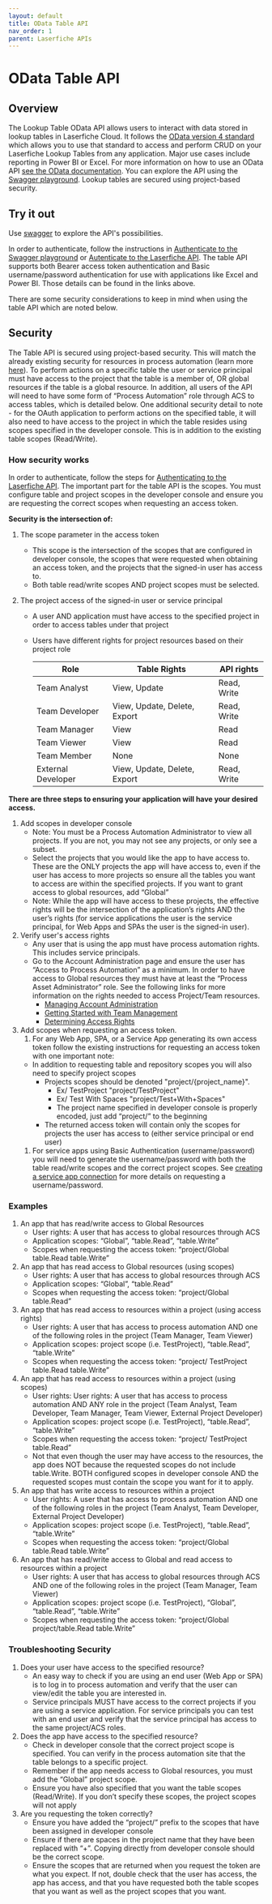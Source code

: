 ```yaml
---
layout: default
title: OData Table API
nav_order: 1
parent: Laserfiche APIs
---
```


<!--© 2024 Laserfiche.
See LICENSE-DOCUMENTATION and LICENSE-CODE in the project root for license information.-->

# OData Table API

## Overview

The Lookup Table OData API allows users to interact with data stored in lookup tables in Laserfiche Cloud. It follows the [OData version 4 standard](https://docs.oasis-open.org/odata/odata/v4.01/odata-v4.01-part1-protocol.html) which allows you to use that standard to access and perform CRUD on your Laserfiche Lookup Tables from any application. Major use cases include reporting in Power BI or Excel. For more information on how to use an OData API [see the OData documentation](https://www.odata.org/getting-started/basic-tutorial/). You can explore the API using the [Swagger playground](./../../api/playground/). Lookup tables are secured using project-based security.

## Try it out

Use [swagger](./../playground/index.md) to explore the API's possibilities.

In order to authenticate, follow the instructions in [Authenticate to the Swagger playground](./../authentication/guide_authenticating-to-the-swagger-playground/) or [Autenticate to the Laserfiche API](./../authentication/). The table API supports both Bearer access token authentication and Basic username/password authentication for use with applications like Excel and Power BI. Those details can be found in the links above.

There are some security considerations to keep in mind when using the table API which are noted below.

## Security

The Table API is secured using project-based security. This will match the already existing security for resources in process automation (learn more [here](https://doc.laserfiche.com/laserfiche.documentation/en-us/Default.htm#../Subsystems/ProcessAutomation/Content/Resources/Teams/projects.htm?TocPath=Process%2520Automation%257CTeams%257CProjects%257C_____0)). To perform actions on a specific table the user or service principal must have access to the project that the table is a member of, OR global resources if the table is a global resource. In addition, all users of the API will need to have some form of “Process Automation” role through ACS to access tables, which is detailed below. One additional security detail to note - for the OAuth application to perform actions on the specified table, it will also need to have access to the project in which the table resides using scopes specified in the developer console. This is in addition to the existing table scopes (Read/Write).

### How security works

In order to authenticate, follow the steps for [Authenticating to the Laserfiche API](./../authentication/). The important part for the table API is the scopes. You must configure table and project scopes in the developer console and ensure you are requesting the correct scopes when requesting an access token.

**Security is the intersection of:**

1. The scope parameter in the access token
   - This scope is the intersection of the scopes that are configured in developer console, the scopes that were requested when obtaining an access token, and the projects that the signed-in user has access to.
   - Both table read/write scopes AND project scopes must be selected.
1. The project access of the signed-in user or service principal

   - A user AND application must have access to the specified project in order to access tables under that project
   - Users have different rights for project resources based on their project role

     | Role               | Table Rights                 | API rights  |
     | ------------------ | ---------------------------- | ----------- |
     | Team Analyst       | View, Update                 | Read, Write |
     | Team Developer     | View, Update, Delete, Export | Read, Write |
     | Team Manager       | View                         | Read        |
     | Team Viewer        | View                         | Read        |
     | Team Member        | None                         | None        |
     | External Developer | View, Update, Delete, Export | Read, Write |

**There are three steps to ensuring your application will have your desired access.**

1. Add scopes in developer console
   - Note: You must be a Process Automation Administrator to view all projects. If you are not, you may not see any projects, or only see a subset.
   - Select the projects that you would like the app to have access to. These are the ONLY projects the app will have access to, even if the user has access to more projects so ensure all the tables you want to access are within the specified projects. If you want to grant access to global resources, add “Global”
   - Note: While the app will have access to these projects, the effective rights will be the intersection of the application’s rights AND the user’s rights (for service applications the user is the service principal, for Web Apps and SPAs the user is the signed-in user).
1. Verify user's access rights
   - Any user that is using the app must have process automation rights. This includes service principals.
   - Go to the Account Administration page and ensure the user has “Access to Process Automation” as a minimum. In order to have access to Global resources they must have at least the “Process Asset Administrator” role. See the following links for more information on the rights needed to access Project/Team resources.
     - [Managing Account Administration](https://doc.laserfiche.com/laserfiche.documentation/en-us/Default.htm#../Subsystems/ProcessAutomation/Content/Resources/Managing-Account-Administration.htm)
     - [Getting Started with Team Management](https://doc.laserfiche.com/laserfiche.documentation/en-us/Default.htm#../Subsystems/ProcessAutomation/Content/Forms-Current/Getting-Started-with-Team-Management.htm)
     - [Determining Access Rights](https://doc.laserfiche.com/laserfiche.documentation/en-us/Default.htm#../Subsystems/ProcessAutomation/Content/Resources/Teams/determining-access-rights.htm)
1. Add scopes when requesting an access token.
   1. For any Web App, SPA, or a Service App generating its own access token follow the existing instructions for requesting an access token with one important note:
   - In addition to requesting table and repository scopes you will also need to specify project scopes
     - Projects scopes should be denoted "project/{project_name}".
       - Ex/ TestProject "project/TestProject"
       - Ex/ Test With Spaces "project/Test+With+Spaces"
       - The project name specified in developer console is properly encoded, just add “project/” to the beginning
     - The returned access token will contain only the scopes for projects the user has access to (either service principal or end user)
   1. For service apps using Basic Authentication (username/password) you will need to generate the username/password with both the table read/write scopes and the correct project scopes. See [creating a service app connection](./../authentication/guide_oauth-service/) for more details on requesting a username/password.

### Examples

1. An app that has read/write access to Global Resources
   - User rights: A user that has access to global resources through ACS
   - Application scopes: “Global”, “table.Read”, “table.Write”
   - Scopes when requesting the access token: “project/Global table.Read table.Write”
1. An app that has read access to Global resources (using scopes)
   - User rights: A user that has access to global resources through ACS
   - Application scopes: “Global”, “table.Read”
   - Scopes when requesting the access token: “project/Global table.Read”
1. An app that has read access to resources within a project (using access rights)
   - User rights: A user that has access to process automation AND one of the following roles in the project (Team Manager, Team Viewer)
   - Application scopes: project scope (i.e. TestProject), “table.Read”, “table.Write”
   - Scopes when requesting the access token: “project/ TestProject table.Read table.Write”
1. An app that has read access to resources within a project (using scopes)
   - User rights: User rights: A user that has access to process automation AND ANY role in the project (Team Analyst, Team Developer, Team Manager, Team Viewer, External Project Developer)
   - Application scopes: project scope (i.e. TestProject), “table.Read”, “table.Write”
   - Scopes when requesting the access token: “project/ TestProject table.Read”
   - Not that even though the user may have access to the resources, the app does NOT because the requested scopes do not include table.Write. BOTH configured scopes in developer console AND the requested scopes must contain the scope you want for it to apply.
1. An app that has write access to resources within a project
   - User rights: A user that has access to process automation AND one of the following roles in the project (Team Analyst, Team Developer, External Project Developer)
   - Application scopes: project scope (i.e. TestProject), “table.Read”, “table.Write”
   - Scopes when requesting the access token: “project/Global table.Read table.Write”
1. An app that has read/write access to Global and read access to resources within a project
   - User rights: A user that has access to global resources through ACS AND one of the following roles in the project (Team Manager, Team Viewer)
   - Application scopes: project scope (i.e. TestProject), “Global”, “table.Read”, “table.Write”
   - Scopes when requesting the access token: “project/Global project/table.Read table.Write”

### Troubleshooting Security

1. Does your user have access to the specified resource?
   - An easy way to check if you are using an end user (Web App or SPA) is to log in to process automation and verify that the user can view/edit the table you are interested in.
   - Service principals MUST have access to the correct projects if you are using a service application. For service principals you can test with an end user and verify that the service principal has access to the same project/ACS roles.
2. Does the app have access to the specified resource?
   - Check in developer console that the correct project scope is specified. You can verify in the process automation site that the table belongs to a specific project.
   - Remember if the app needs access to Global resources, you must add the “Global” project scope.
   - Ensure you have also specified that you want the table scopes (Read/Write). If you don’t specify these scopes, the project scopes will not apply
3. Are you requesting the token correctly?
   - Ensure you have added the “project/” prefix to the scopes that have been assigned in developer console
   - Ensure if there are spaces in the project name that they have been replaced with “+”. Copying directly from developer console should be the correct scope.
   - Ensure the scopes that are returned when you request the token are what you expect. If not, double check that the user has access, the app has access, and that you have requested both the table scopes that you want as well as the project scopes that you want.
